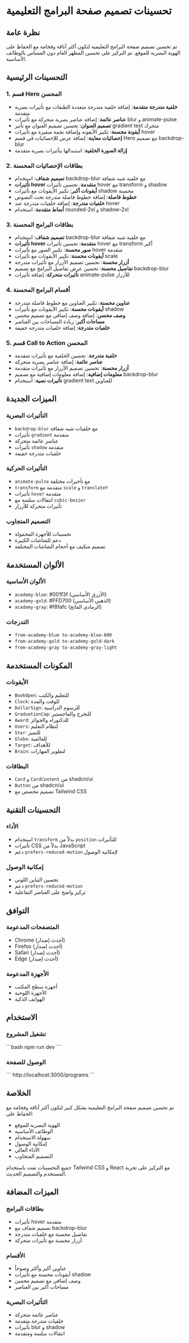 # تحسينات تصميم صفحة البرامج التعليمية

## نظرة عامة
تم تحسين تصميم صفحة البرامج التعليمية لتكون أكثر أناقة وفخامة مع الحفاظ على الهوية البصرية للموقع. تم التركيز على تحسين المظهر العام دون المساس بالوظائف الأساسية.

## التحسينات الرئيسية

### 1. قسم Hero المحسن
- **خلفية متدرجة متقدمة**: إضافة خلفية متدرجة متعددة الطبقات مع تأثيرات بصرية متقدمة
- **عناصر عائمة**: إضافة عناصر بصرية متحركة مع تأثيرات blur و animate-pulse
- **تصميم العنوان**: تحسين تصميم العنوان مع تأثير gradient text متحرك
- **أيقونة محسنة**: تكبير الأيقونة وإضافة نجمة صغيرة مع تأثيرات hover
- **إحصائيات معاينة**: إضافة عرض للإحصائيات في قسم Hero مع تصميم backdrop-blur
- **إزالة الصورة الخلفية**: استبدالها بتأثيرات بصرية متقدمة

### 2. بطاقات الإحصائيات المحسنة
- **تصميم شفاف**: استخدام backdrop-blur مع خلفية شبه شفافة
- **تأثيرات hover متقدمة**: تحسين تأثيرات hover مع transform و shadow
- **أيقونات أكبر**: تكبير الأيقونات مع تأثيرات shadow محسنة
- **خطوط فاصلة**: إضافة خطوط فاصلة متدرجة تحت النصوص
- **خلفيات متدرجة**: إضافة خلفيات متدرجة عند hover
- **أنماط متقدمة**: استخدام rounded-2xl و shadow-2xl

### 3. بطاقات البرامج المحسنة
- **تصميم شفاف**: استخدام backdrop-blur مع خلفية شبه شفافة
- **تأثيرات hover متقدمة**: تحسين تأثيرات hover مع transform أكبر
- **صور محسنة**: تكبير الصور مع تأثيرات hover متقدمة
- **أيقونات محسنة**: تكبير الأيقونات مع تأثيرات scale
- **أزرار محسنة**: تحسين تصميم الأزرار مع تأثيرات متدرجة
- **تفاصيل محسنة**: تحسين عرض تفاصيل البرامج مع تصميم backdrop-blur
- **تأثيرات متحركة**: إضافة تأثيرات animate-pulse للأزرار

### 4. أقسام البرامج المحسنة
- **عناوين محسنة**: تكبير العناوين مع خطوط فاصلة متدرجة
- **أيقونات محسنة**: تكبير الأيقونات مع تأثيرات shadow
- **وصف محسن**: إضافة وصف إضافي مع تصميم محسن
- **مساحات أكبر**: زيادة المساحات بين العناصر
- **خلفيات متدرجة**: إضافة خلفيات متدرجة خفيفة

### 5. قسم Call to Action المحسن
- **خلفية متدرجة**: تحسين الخلفية مع تأثيرات متقدمة
- **عناصر عائمة**: إضافة عناصر بصرية متحركة
- **أزرار محسنة**: تحسين تصميم الأزرار مع تأثيرات متقدمة
- **معلومات إضافية**: إضافة معلومات إضافية مع تصميم backdrop-blur
- **تأثيرات نصية**: استخدام gradient text للعناوين

## الميزات الجديدة

### التأثيرات البصرية
- `backdrop-blur` مع خلفيات شبه شفافة
- تأثيرات `gradient` متقدمة
- عناصر عائمة متحركة
- تأثيرات `shadow` متقدمة
- خلفيات متدرجة خفيفة

### التأثيرات الحركية
- `animate-pulse` مع تأخيرات مختلفة
- `transform` متقدمة مع `scale` و `translateY`
- تأثيرات `hover` متقدمة
- انتقالات سلسة مع `cubic-bezier`
- تأثيرات متحركة للأزرار

### التصميم المتجاوب
- تحسينات للأجهزة المحمولة
- دعم للشاشات الكبيرة
- تصميم متكيف مع أحجام الشاشات المختلفة

## الألوان المستخدمة

### الألوان الأساسية
- `academy-blue`: #001f3f (الأزرق الأساسي)
- `academy-gold`: #FFD700 (الذهبي الأساسي)
- `academy-gray`: #f8fafc (الرمادي الفاتح)

### التدرجات
- `from-academy-blue to-academy-blue-600`
- `from-academy-gold to-academy-gold-dark`
- `from-academy-gray to-academy-gray-light`

## المكونات المستخدمة

### الأيقونات
- `BookOpen`: للتعليم والكتب
- `Clock`: للوقت والمدة
- `DollarSign`: للرسوم الدراسية
- `GraduationCap`: للتخرج والماجستير
- `Award`: للدكتوراه والجوائز
- `Users`: لنظام التعليم
- `Star`: للتميز
- `Globe`: للعالمية
- `Target`: للأهداف
- `Brain`: لتطوير المهارات

### البطاقات
- `Card` و `CardContent` من shadcn/ui
- `Button` من shadcn/ui
- تصميم مخصص مع Tailwind CSS

## التحسينات التقنية

### الأداء
- استخدام `transform` بدلاً من `position` للتأثيرات
- تأثيرات CSS بدلاً من JavaScript
- دعم `prefers-reduced-motion` لإمكانية الوصول

### إمكانية الوصول
- تحسين التباين اللوني
- دعم `prefers-reduced-motion`
- تركيز واضح على العناصر التفاعلية

## التوافق

### المتصفحات المدعومة
- Chrome (أحدث إصدار)
- Firefox (أحدث إصدار)
- Safari (أحدث إصدار)
- Edge (أحدث إصدار)

### الأجهزة المدعومة
- أجهزة سطح المكتب
- الأجهزة اللوحية
- الهواتف الذكية

## الاستخدام

### تشغيل المشروع
\`\`\`bash
npm run dev
\`\`\`

### الوصول للصفحة
\`\`\`
http://localhost:3000/programs
\`\`\`

## الخلاصة

تم تحسين تصميم صفحة البرامج التعليمية بشكل كبير لتكون أكثر أناقة وفخامة مع الحفاظ على:
- الهوية البصرية للموقع
- الوظائف الأساسية
- سهولة الاستخدام
- إمكانية الوصول
- الأداء العالي
- التصميم المتجاوب

جميع التحسينات تمت باستخدام Tailwind CSS و React مع التركيز على تجربة المستخدم والتصميم الحديث.

## الميزات المضافة

### بطاقات البرامج
- تأثيرات hover متقدمة
- تصميم شفاف مع backdrop-blur
- تفاصيل محسنة مع خلفيات متدرجة
- أزرار محسنة مع تأثيرات متحركة

### الأقسام
- عناوين أكبر وأكثر وضوحاً
- أيقونات محسنة مع تأثيرات shadow
- وصف إضافي مع تصميم محسن
- مساحات أكبر بين العناصر

### التأثيرات البصرية
- عناصر عائمة متحركة
- خلفيات متدرجة متقدمة
- تأثيرات blur و shadow
- انتقالات سلسة ومتقدمة
